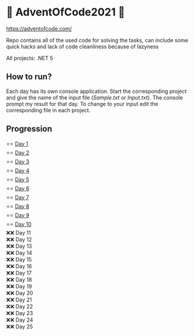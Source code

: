 # 🎄 AdventOfCode2021 🎄
https://adventofcode.com/

Repo contains all of the used code for solving the tasks, can include some quick hacks and lack of code cleanliness because of lazyness

All projects: .NET 5

## How to run?
Each day has its own console application. Start the corresponding project and give the name of the input file (*Sample.txt* or *Input.txt*). 
The console prompt my result for that day. To change to your input edit the corresponding file in each project.

## Progression
:star::star: [Day 1](/AdventOfCode2021/Day1) \
:star::star: [Day 2](/AdventOfCode2021/Day2) \
:star::star: [Day 3](/AdventOfCode2021/Day3) \
:star::star: [Day 4](/AdventOfCode2021/Day4) \
:star::star: [Day 5](/AdventOfCode2021/Day5)\
:star::star: [Day 6](/AdventOfCode2021/Day6)\
:star::star: [Day 7](/AdventOfCode2021/Day7)\
:star::star: [Day 8](/AdventOfCode2021/Day8)\
:star::star: [Day 9](/AdventOfCode2021/Day9) \
:star::star: [Day 10](/AdventOfCode2021/Day10) \
:x::x: Day 11 \
:x::x: Day 12 \
:x::x: Day 13 \
:x::x: Day 14 \
:x::x: Day 15 \
:x::x: Day 16 \
:x::x: Day 17 \
:x::x: Day 18 \
:x::x: Day 19 \
:x::x: Day 20 \
:x::x: Day 21 \
:x::x: Day 22 \
:x::x: Day 23 \
:x::x: Day 24 \
:x::x: Day 25
